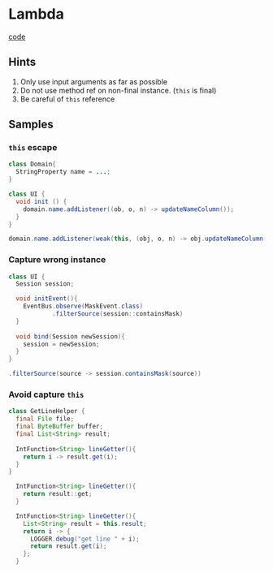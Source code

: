# Lambda

[code](../src/main/java/xdean/share/lambda)

## Hints

1. Only use input arguments as far as possible
2. Do not use method ref on non-final instance. (`this` is final)
3. Be careful of `this` reference

## Samples

### `this` escape 

```java
class Domain{
  StringProperty name = ...;
}

class UI {
  void init () {
    domain.name.addListener((ob, o, n) -> updateNameColumn());
  }
}
```

```java
domain.name.addListener(weak(this, (obj, o, n) -> obj.updateNameColumn()))
```

### Capture wrong instance

```java
class UI {
  Session session;

  void initEvent(){
    EventBus.observe(MaskEvent.class)
            .filterSource(session::containsMask)
  }
  
  void bind(Session newSession){
    session = newSession;
  }
}
```

```java
.filterSource(source -> session.containsMask(source))
```


### Avoid capture `this`

```java
class GetLineHelper {
  final File file;
  final ByteBuffer buffer;
  final List<String> result;
  
  IntFunction<String> lineGetter(){
    return i -> result.get(i);
  }
}
```

```java
  IntFunction<String> lineGetter(){
    return result::get;
  }
```

```java
  IntFunction<String> lineGetter(){
    List<String> result = this.result;
    return i -> {
      LOGGER.debug("get line " + i);
      return result.get(i);
    };
  }
```